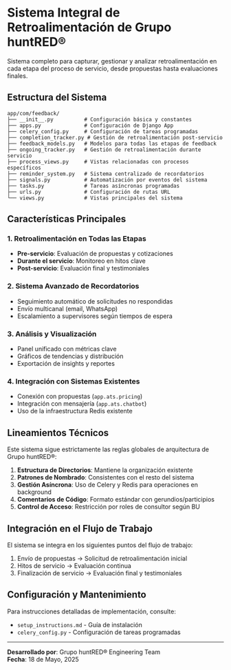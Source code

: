 # Sistema Integral de Retroalimentación de Grupo huntRED®

Sistema completo para capturar, gestionar y analizar retroalimentación en cada etapa del proceso de servicio, desde propuestas hasta evaluaciones finales.

## Estructura del Sistema

```
app/com/feedback/
├── __init__.py          # Configuración básica y constantes
├── apps.py              # Configuración de Django App
├── celery_config.py     # Configuración de tareas programadas
├── completion_tracker.py # Gestión de retroalimentación post-servicio
├── feedback_models.py   # Modelos para todas las etapas de feedback
├── ongoing_tracker.py   # Gestión de retroalimentación durante servicio
├── process_views.py     # Vistas relacionadas con procesos específicos
├── reminder_system.py   # Sistema centralizado de recordatorios
├── signals.py           # Automatización por eventos del sistema
├── tasks.py             # Tareas asíncronas programadas
├── urls.py              # Configuración de rutas URL
└── views.py             # Vistas principales del sistema
```

## Características Principales

### 1. Retroalimentación en Todas las Etapas
- **Pre-servicio**: Evaluación de propuestas y cotizaciones
- **Durante el servicio**: Monitoreo en hitos clave
- **Post-servicio**: Evaluación final y testimoniales

### 2. Sistema Avanzado de Recordatorios
- Seguimiento automático de solicitudes no respondidas
- Envío multicanal (email, WhatsApp)
- Escalamiento a supervisores según tiempos de espera

### 3. Análisis y Visualización
- Panel unificado con métricas clave
- Gráficos de tendencias y distribución
- Exportación de insights y reportes

### 4. Integración con Sistemas Existentes
- Conexión con propuestas (`app.ats.pricing`)
- Integración con mensajería (`app.ats.chatbot`)
- Uso de la infraestructura Redis existente

## Lineamientos Técnicos

Este sistema sigue estrictamente las reglas globales de arquitectura de Grupo huntRED®:

1. **Estructura de Directorios**: Mantiene la organización existente
2. **Patrones de Nombrado**: Consistentes con el resto del sistema
3. **Gestión Asíncrona**: Uso de Celery y Redis para operaciones en background
4. **Comentarios de Código**: Formato estándar con gerundios/participios
5. **Control de Acceso**: Restricción por roles de consultor según BU

## Integración en el Flujo de Trabajo

El sistema se integra en los siguientes puntos del flujo de trabajo:

1. Envío de propuestas -> Solicitud de retroalimentación inicial
2. Hitos de servicio -> Evaluación continua
3. Finalización de servicio -> Evaluación final y testimoniales

## Configuración y Mantenimiento

Para instrucciones detalladas de implementación, consulte:
- `setup_instructions.md` - Guía de instalación
- `celery_config.py` - Configuración de tareas programadas

---

**Desarrollado por**: Grupo huntRED® Engineering Team  
**Fecha**: 18 de Mayo, 2025
